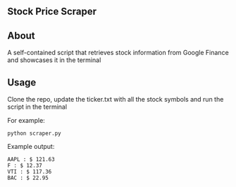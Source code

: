 ## Stock Price Scraper

## About
A self-contained script that retrieves stock information from Google Finance and showcases
it in the terminal

## Usage
Clone the repo, update the ticker.txt with all the stock symbols and run the script in the terminal

For example:

```python scraper.py```

Example output:
```
AAPL : $ 121.63
F : $ 12.37
VTI : $ 117.36
BAC : $ 22.95
```
